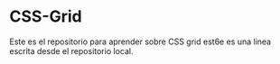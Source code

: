 # CSS-Grid
Este es el repositorio para aprender sobre CSS grid
est6e es una linea escrita desde el repositorio local.